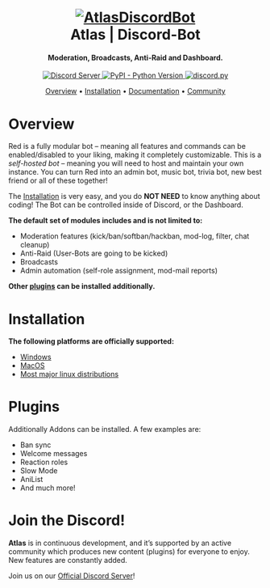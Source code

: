 <h1 align="center">
  <br>
  <a href="https://github.com/Adventurechen/atlas"><img src="[EwxVoP5W8Ac4cVV.jpg](https://github.com/Adventurechen/atlas/blob/main/EwxVoP5W8Ac4cVV.jpg "EwxVoP5W8Ac4cVV.jpg")" alt="AtlasDiscordBot"></a>
  <br>
  Atlas | Discord-Bot
  <br>
</h1>

<h4 align="center">Moderation, Broadcasts, Anti-Raid and Dashboard.</h4>

<p align="center">
  <a href="https://discord.gg/2hURuYt9KS">
    <img src="https://discordapp.com/api/guilds/133049272517001216/widget.png?style=shield" alt="Discord Server">
  </a>
<!--  <a href="https://pypi.org/project/Red-DiscordBot/">
     <img alt="PyPI" src="https://img.shields.io/pypi/v/Red-Discordbot">
  </a> -->
  <a href="https://www.python.org/downloads/">
    <img alt="PyPI - Python Version" src="https://img.shields.io/pypi/pyversions/Red-Discordbot">
  </a>
  <a href="https://github.com/Rapptz/discord.py/">
     <img src="https://img.shields.io/badge/discord-py-blue.svg" alt="discord.py">
  </a>
  <!--<a href="https://www.patreon.com/Red_Devs">
    <img src="https://img.shields.io/badge/Support-Red!-red.svg" alt="Support Red on Patreon!">
  </a> -->
</p>
</p>

<p align="center">
  <a href="#overview">Overview</a>
  •
  <a href="#installation">Installation</a>
  •
  <a href="http://docs.discord.red/en/stable/index.html">Documentation</a>
  •
  <a href="#join-the-community">Community</a>
</p>

# Overview

Red is a fully modular bot – meaning all features and commands can be enabled/disabled to your
liking, making it completely customizable. This is a *self-hosted bot* – meaning you will need
to host and maintain your own instance. You can turn Red into an admin bot, music bot, trivia bot,
new best friend or all of these together!  

The [Installation](#installation) is very easy, and you do **NOT NEED** to know anything about coding! The Bot can be controlled inside of Discord, or the Dashboard.

**The default set of modules includes and is not limited to:**

- Moderation features (kick/ban/softban/hackban, mod-log, filter, chat cleanup)
- Anti-Raid (User-Bots are going to be kicked)
- Broadcasts
- Admin automation (self-role assignment, mod-mail reports)

**Other [plugins](#plugins) can be installed additionally.**

# Installation

**The following platforms are officially supported:** 

- [Windows](https://github.com/Adventurechen/atlas-installation/main/README.md)
- [MacOS](https://github.com/Adventurechen/atlas-installation/main/mac/README.md)
- [Most major linux distributions](https://github.com/Adventurechen/atlas-installation/main/linux/README.md)

# Plugins

Additionally Addons can be installed. A few examples are:

- Ban sync
- Welcome messages
- Reaction roles
- Slow Mode
- AniList
- And much more!

# Join the Discord!

**Atlas** is in continuous development, and it’s supported by an active community which produces new
content (plugins) for everyone to enjoy. New features are constantly added.

Join us on our [Official Discord Server](https://discord.gg/2hURuYt9KS)!
